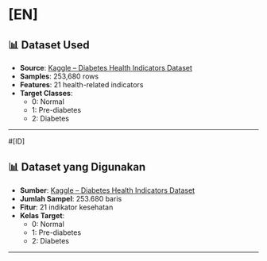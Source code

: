 # [EN]
## 📊 Dataset Used

- **Source**: [Kaggle – Diabetes Health Indicators Dataset](https://www.kaggle.com/datasets/alexteboul/diabetes-health-indicators-dataset)
- **Samples**: 253,680 rows
- **Features**: 21 health-related indicators
- **Target Classes**:
  - 0: Normal
  - 1: Pre-diabetes
  - 2: Diabetes
 
 ---
 #[ID]
 ## 📊 Dataset yang Digunakan

- **Sumber**: [Kaggle – Diabetes Health Indicators Dataset](https://www.kaggle.com/datasets/alexteboul/diabetes-health-indicators-dataset)
- **Jumlah Sampel**: 253.680 baris
- **Fitur**: 21 indikator kesehatan
- **Kelas Target**:
  - 0: Normal
  - 1: Pre-diabetes
  - 2: Diabetes

---
